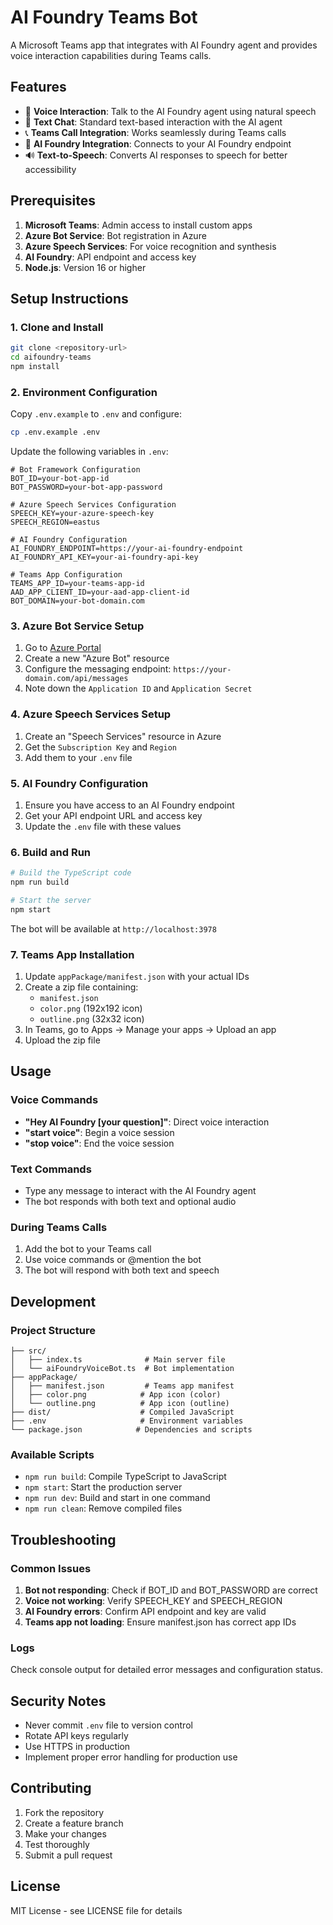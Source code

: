 # AI Foundry Teams Bot

A Microsoft Teams app that integrates with AI Foundry agent and provides voice interaction capabilities during Teams calls.

## Features

- 🎤 **Voice Interaction**: Talk to the AI Foundry agent using natural speech
- 💬 **Text Chat**: Standard text-based interaction with the AI agent
- 📞 **Teams Call Integration**: Works seamlessly during Teams calls
- 🧠 **AI Foundry Integration**: Connects to your AI Foundry endpoint
- 🔊 **Text-to-Speech**: Converts AI responses to speech for better accessibility

## Prerequisites

1. **Microsoft Teams**: Admin access to install custom apps
2. **Azure Bot Service**: Bot registration in Azure
3. **Azure Speech Services**: For voice recognition and synthesis
4. **AI Foundry**: API endpoint and access key
5. **Node.js**: Version 16 or higher

## Setup Instructions

### 1. Clone and Install

```bash
git clone <repository-url>
cd aifoundry-teams
npm install
```

### 2. Environment Configuration

Copy `.env.example` to `.env` and configure:

```bash
cp .env.example .env
```

Update the following variables in `.env`:

```env
# Bot Framework Configuration
BOT_ID=your-bot-app-id
BOT_PASSWORD=your-bot-app-password

# Azure Speech Services Configuration
SPEECH_KEY=your-azure-speech-key
SPEECH_REGION=eastus

# AI Foundry Configuration
AI_FOUNDRY_ENDPOINT=https://your-ai-foundry-endpoint
AI_FOUNDRY_API_KEY=your-ai-foundry-api-key

# Teams App Configuration
TEAMS_APP_ID=your-teams-app-id
AAD_APP_CLIENT_ID=your-aad-app-client-id
BOT_DOMAIN=your-bot-domain.com
```

### 3. Azure Bot Service Setup

1. Go to [Azure Portal](https://portal.azure.com)
2. Create a new "Azure Bot" resource
3. Configure the messaging endpoint: `https://your-domain.com/api/messages`
4. Note down the `Application ID` and `Application Secret`

### 4. Azure Speech Services Setup

1. Create an "Speech Services" resource in Azure
2. Get the `Subscription Key` and `Region`
3. Add them to your `.env` file

### 5. AI Foundry Configuration

1. Ensure you have access to an AI Foundry endpoint
2. Get your API endpoint URL and access key
3. Update the `.env` file with these values

### 6. Build and Run

```bash
# Build the TypeScript code
npm run build

# Start the server
npm start
```

The bot will be available at `http://localhost:3978`

### 7. Teams App Installation

1. Update `appPackage/manifest.json` with your actual IDs
2. Create a zip file containing:
   - `manifest.json`
   - `color.png` (192x192 icon)
   - `outline.png` (32x32 icon)
3. In Teams, go to Apps → Manage your apps → Upload an app
4. Upload the zip file

## Usage

### Voice Commands

- **"Hey AI Foundry [your question]"**: Direct voice interaction
- **"start voice"**: Begin a voice session
- **"stop voice"**: End the voice session

### Text Commands

- Type any message to interact with the AI Foundry agent
- The bot responds with both text and optional audio

### During Teams Calls

1. Add the bot to your Teams call
2. Use voice commands or @mention the bot
3. The bot will respond with both text and speech

## Development

### Project Structure

```
├── src/
│   ├── index.ts              # Main server file
│   └── aiFoundryVoiceBot.ts  # Bot implementation
├── appPackage/
│   ├── manifest.json         # Teams app manifest
│   ├── color.png            # App icon (color)
│   └── outline.png          # App icon (outline)
├── dist/                    # Compiled JavaScript
├── .env                     # Environment variables
└── package.json            # Dependencies and scripts
```

### Available Scripts

- `npm run build`: Compile TypeScript to JavaScript
- `npm start`: Start the production server
- `npm run dev`: Build and start in one command
- `npm run clean`: Remove compiled files

## Troubleshooting

### Common Issues

1. **Bot not responding**: Check if BOT_ID and BOT_PASSWORD are correct
2. **Voice not working**: Verify SPEECH_KEY and SPEECH_REGION
3. **AI Foundry errors**: Confirm API endpoint and key are valid
4. **Teams app not loading**: Ensure manifest.json has correct app IDs

### Logs

Check console output for detailed error messages and configuration status.

## Security Notes

- Never commit `.env` file to version control
- Rotate API keys regularly
- Use HTTPS in production
- Implement proper error handling for production use

## Contributing

1. Fork the repository
2. Create a feature branch
3. Make your changes
4. Test thoroughly
5. Submit a pull request

## License

MIT License - see LICENSE file for details